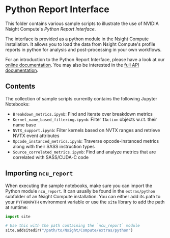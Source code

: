 # Python Report Interface

This folder contains various sample scripts to illustrate the use of NVIDIA Nsight Compute's _Python Report Interface_.

The interface is provided as a python module in the Nsight Compute installation. It allows you to load the data from Nsight Compute's profile reports in python for analysis and post-processing in your own workflows.

For an introduction to the Python Report Interface, please have a look at our [online documentation].
You may also be interested in the [full API documentation].

## Contents

The collection of sample scripts currently contains the following Jupyter Notebooks:

* `Breakdown_metrics.ipynb`: Find and iterate over breakdown metrics
* `Kernel_name_based_filtering.ipynb`: Filter `IAction` objects w.r.t. their name base
* `NVTX_support.ipynb`: Filter kernels based on NVTX ranges and retrieve NVTX event attributes
* `Opcode_instanced_metrics.ipynb`: Traverse opcode-instanced metrics along with their SASS instruction types
* `Source_correlated_metrics.ipynb`: Find and analyze metrics that are correlated with SASS/CUDA-C code

## Importing `ncu_report`

When executing the sample notebooks, make sure you can import the Python module `ncu_report`.
It can usually be found in the `extras/python` subfolder of an Nsight Compute installation.
You can either add its path to your `PYTHONPATH` environment variable or use the `site` library
to add the path at runtime:

```Python
import site

# Use this with the path containing the `ncu_report` module
site.addsitedir("/path/to/Nsight/Compute/extras/python")
```

[online documentation]: https://docs.nvidia.com/nsight-compute/CustomizationGuide/index.html#python-report-interface
[full API documentation]: https://docs.nvidia.com/nsight-compute/NvRulesAPI/index.html
